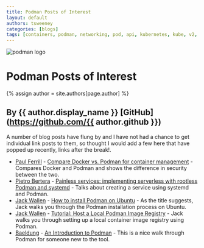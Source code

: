 ```yaml
---
title: Podman Posts of Interest 
layout: default
authors: tsweeney  
categories: [blogs]
tags: [containers, podman, networking, pod, api, kubernetes, kube, v2, hpc, windows, mac]
---
```

![podman logo](https://podman.io/images/podman.svg)

# Podman Posts of Interest 
{% assign author = site.authors[page.author] %}
## By {{ author.display_name }} [GitHub](https://github.com/{{ author.github }})

A number of blog posts have flung by and I have not had a chance to get individual
link posts to them, so thought I would add a few here that have popped up recently,
links after the break!.

<!--readmore-->
  *  [Paul Ferrill](https://www.techtarget.com/contributor/Paul-Ferrill) - [Compare Docker vs. Podman for container management](https://searchservervirtualization.techtarget.com/tip/Compare-Docker-vs-Podman-for-container-management) - Compares Docker and Podman and shows the difference in security between the two.
  *  [Pietro Bertera](https://twitter.com/pbertera) - [Painless services: implementing serverless with rootless Podman and systemd](https://www.redhat.com/en/blog/painless-services-implementing-serverless-rootless-podman-and-systemd) - Talks about creating a service using systemd and Podman.
  *  [Jack Wallen](https://twitter.com/JackOfAllTech1) - [How to install Podman on Ubuntu](https://www.techrepublic.com/article/how-to-install-podman-on-ubuntu/) - As the title suggests, Jack walks you through the Podman installation process on Ubuntu.
 *  [Jack Wallen](https://twitter.com/JackOfAllTech1) - [Tutorial: Host a Local Podman Image Registry](https://thenewstack.io/tutorial-host-a-local-podman-image-registry/) - Jack walks you through setting up a local container image registry using Podman.
  *  [Baeldung](https://twitter.com/baeldung) - [An Introduction to Podman](https://www.baeldung.com/podman-intro) - This is a nice walk through Podman for someone new to the tool.
